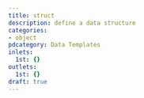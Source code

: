 ```yaml
---
title: struct
description: define a data structure
categories:
- object
pdcategory: Data Templates
inlets:
  1st: {}
outlets:
  1st: {}
draft: true
---
```


